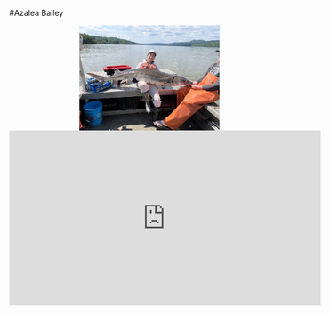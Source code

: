 
#Azalea Bailey

<img src="./sturgeon.jpg" style="width:50%; margin:auto; display:block">


<iframe width="560" height="315" src="https://www.youtube.com/embed/y6pEInI5c6Y" title="YouTube video player" frameborder="0" allow="accelerometer; autoplay; clipboard-write; encrypted-media; gyroscope; picture-in-picture" allowfullscreen></iframe>
